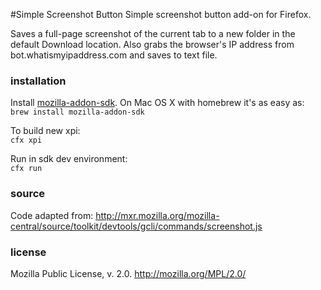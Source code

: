 #Simple Screenshot Button
Simple screenshot button add-on for Firefox.

Saves a full-page screenshot of the current tab to a new folder in the default Download location. Also grabs the browser's
IP address from bot.whatismyipaddress.com and saves to text file.

### installation

Install [mozilla-addon-sdk](http://developer.mozilla.org/en-US/Add-ons/SDK/Tutorials/Installation).
On Mac OS X with homebrew it's as easy as:  
`brew install mozilla-addon-sdk`

To build new xpi:  
`cfx xpi`

Run in sdk dev environment:  
`cfx run`

### source
Code adapted from: http://mxr.mozilla.org/mozilla-central/source/toolkit/devtools/gcli/commands/screenshot.js

### license
Mozilla Public License, v. 2.0. http://mozilla.org/MPL/2.0/